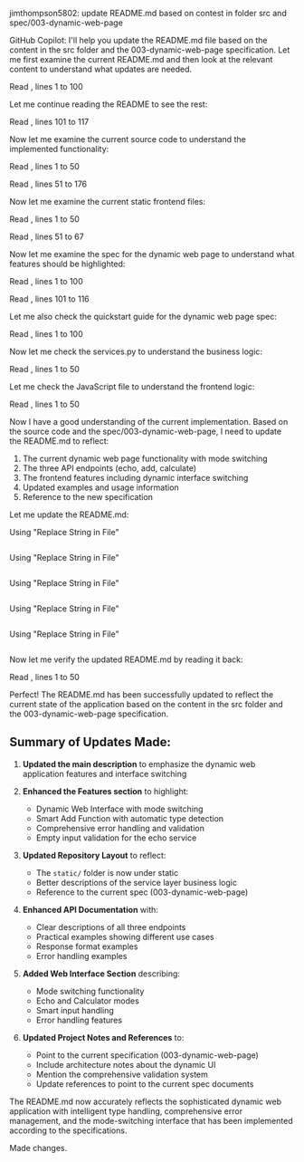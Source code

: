 jimthompson5802: update README.md based on contest in folder src and spec/003-dynamic-web-page

GitHub Copilot: I'll help you update the README.md file based on the content in the src folder and the 003-dynamic-web-page specification. Let me first examine the current README.md and then look at the relevant content to understand what updates are needed. 

Read [](file:///Users/jim/Desktop/genai/hello_spec_kit/README.md#1-1), lines 1 to 100

Let me continue reading the README to see the rest: 

Read [](file:///Users/jim/Desktop/genai/hello_spec_kit/README.md#101-101), lines 101 to 117

Now let me examine the current source code to understand the implemented functionality: 

Read [](file:///Users/jim/Desktop/genai/hello_spec_kit/src/app.py#1-1), lines 1 to 50

Read [](file:///Users/jim/Desktop/genai/hello_spec_kit/src/app.py#51-51), lines 51 to 176

Now let me examine the current static frontend files: 

Read [](file:///Users/jim/Desktop/genai/hello_spec_kit/src/static/index.html#1-1), lines 1 to 50

Read [](file:///Users/jim/Desktop/genai/hello_spec_kit/src/static/index.html#51-51), lines 51 to 67

Now let me examine the spec for the dynamic web page to understand what features should be highlighted: 

Read [](file:///Users/jim/Desktop/genai/hello_spec_kit/specs/003-dynamic-web-page/spec.md#1-1), lines 1 to 100

Read [](file:///Users/jim/Desktop/genai/hello_spec_kit/specs/003-dynamic-web-page/spec.md#101-101), lines 101 to 116

Let me also check the quickstart guide for the dynamic web page spec: 

Read [](file:///Users/jim/Desktop/genai/hello_spec_kit/specs/003-dynamic-web-page/quickstart.md#1-1), lines 1 to 100

Now let me check the services.py to understand the business logic: 

Read [](file:///Users/jim/Desktop/genai/hello_spec_kit/src/services.py#1-1), lines 1 to 50

Let me check the JavaScript file to understand the frontend logic: 

Read [](file:///Users/jim/Desktop/genai/hello_spec_kit/src/static/app.js#1-1), lines 1 to 50

Now I have a good understanding of the current implementation. Based on the source code and the spec/003-dynamic-web-page, I need to update the README.md to reflect:

1. The current dynamic web page functionality with mode switching
2. The three API endpoints (echo, add, calculate)
3. The frontend features including dynamic interface switching
4. Updated examples and usage information
5. Reference to the new specification

Let me update the README.md: 

Using "Replace String in File"


```

```


Using "Replace String in File"


```

```


Using "Replace String in File"


```

```


Using "Replace String in File"


```

```


Using "Replace String in File"


```

```
Now let me verify the updated README.md by reading it back: 

Read [](file:///Users/jim/Desktop/genai/hello_spec_kit/README.md#1-1), lines 1 to 50

Perfect! The README.md has been successfully updated to reflect the current state of the application based on the content in the src folder and the 003-dynamic-web-page specification. 

## Summary of Updates Made:

1. **Updated the main description** to emphasize the dynamic web application features and interface switching

2. **Enhanced the Features section** to highlight:
   - Dynamic Web Interface with mode switching
   - Smart Add Function with automatic type detection  
   - Comprehensive error handling and validation
   - Empty input validation for the echo service

3. **Updated Repository Layout** to reflect:
   - The `static/` folder is now under static
   - Better descriptions of the service layer business logic
   - Reference to the current spec (003-dynamic-web-page)

4. **Enhanced API Documentation** with:
   - Clear descriptions of all three endpoints
   - Practical examples showing different use cases
   - Response format examples
   - Error handling examples

5. **Added Web Interface Section** describing:
   - Mode switching functionality
   - Echo and Calculator modes
   - Smart input handling
   - Error handling features

6. **Updated Project Notes and References** to:
   - Point to the current specification (003-dynamic-web-page)
   - Include architecture notes about the dynamic UI
   - Mention the comprehensive validation system
   - Update references to point to the current spec documents

The README.md now accurately reflects the sophisticated dynamic web application with intelligent type handling, comprehensive error management, and the mode-switching interface that has been implemented according to the specifications.

Made changes.
